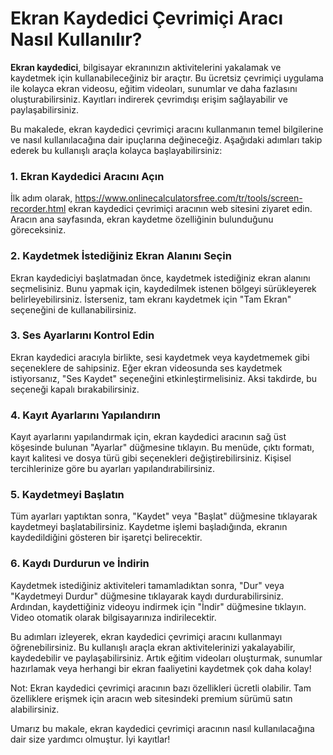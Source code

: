 Ekran Kaydedici Çevrimiçi Aracı Nasıl Kullanılır?
=================================================

**Ekran kaydedici**, bilgisayar ekranınızın aktivitelerini yakalamak ve kaydetmek için kullanabileceğiniz bir araçtır. Bu ücretsiz çevrimiçi uygulama ile kolayca ekran videosu, eğitim videoları, sunumlar ve daha fazlasını oluşturabilirsiniz. Kayıtları indirerek çevrimdışı erişim sağlayabilir ve paylaşabilirsiniz.

Bu makalede, ekran kaydedici çevrimiçi aracını kullanmanın temel bilgilerine ve nasıl kullanılacağına dair ipuçlarına değineceğiz. Aşağıdaki adımları takip ederek bu kullanışlı araçla kolayca başlayabilirsiniz:

### 1. Ekran Kaydedici Aracını Açın

İlk adım olarak, https://www.onlinecalculatorsfree.com/tr/tools/screen-recorder.html ekran kaydedici çevrimiçi aracının web sitesini ziyaret edin. Aracın ana sayfasında, ekran kaydetme özelliğinin bulunduğunu göreceksiniz.

### 2. Kaydetmek İstediğiniz Ekran Alanını Seçin

Ekran kaydediciyi başlatmadan önce, kaydetmek istediğiniz ekran alanını seçmelisiniz. Bunu yapmak için, kaydedilmek istenen bölgeyi sürükleyerek belirleyebilirsiniz. İsterseniz, tam ekranı kaydetmek için "Tam Ekran" seçeneğini de kullanabilirsiniz.

### 3. Ses Ayarlarını Kontrol Edin

Ekran kaydedici aracıyla birlikte, sesi kaydetmek veya kaydetmemek gibi seçeneklere de sahipsiniz. Eğer ekran videosunda ses kaydetmek istiyorsanız, "Ses Kaydet" seçeneğini etkinleştirmelisiniz. Aksi takdirde, bu seçeneği kapalı bırakabilirsiniz.

### 4. Kayıt Ayarlarını Yapılandırın

Kayıt ayarlarını yapılandırmak için, ekran kaydedici aracının sağ üst köşesinde bulunan "Ayarlar" düğmesine tıklayın. Bu menüde, çıktı formatı, kayıt kalitesi ve dosya türü gibi seçenekleri değiştirebilirsiniz. Kişisel tercihlerinize göre bu ayarları yapılandırabilirsiniz.

### 5. Kaydetmeyi Başlatın

Tüm ayarları yaptıktan sonra, "Kaydet" veya "Başlat" düğmesine tıklayarak kaydetmeyi başlatabilirsiniz. Kaydetme işlemi başladığında, ekranın kaydedildiğini gösteren bir işaretçi belirecektir.

### 6. Kaydı Durdurun ve İndirin

Kaydetmek istediğiniz aktiviteleri tamamladıktan sonra, "Dur" veya "Kaydetmeyi Durdur" düğmesine tıklayarak kaydı durdurabilirsiniz. Ardından, kaydettiğiniz videoyu indirmek için "İndir" düğmesine tıklayın. Video otomatik olarak bilgisayarınıza indirilecektir.

Bu adımları izleyerek, ekran kaydedici çevrimiçi aracını kullanmayı öğrenebilirsiniz. Bu kullanışlı araçla ekran aktivitelerinizi yakalayabilir, kaydedebilir ve paylaşabilirsiniz. Artık eğitim videoları oluşturmak, sunumlar hazırlamak veya herhangi bir ekran faaliyetini kaydetmek çok daha kolay!

Not: Ekran kaydedici çevrimiçi aracının bazı özellikleri ücretli olabilir. Tam özelliklere erişmek için aracın web sitesindeki premium sürümü satın alabilirsiniz.

Umarız bu makale, ekran kaydedici çevrimiçi aracının nasıl kullanılacağına dair size yardımcı olmuştur. İyi kayıtlar!